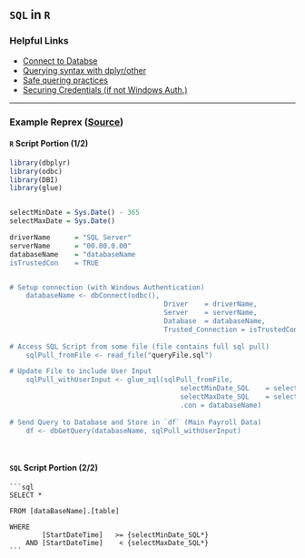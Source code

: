 ## `SQL` in `R`

### Helpful Links

* [Connect to Databse](https://db.rstudio.com/getting-started/connect-to-database)
* [Querying syntax with dplyr/other](https://db.rstudio.com/getting-started/database-queries)
* [Safe quering practices](https://db.rstudio.com/best-practices/run-queries-safely/)
* [Securing Credentials (if not Windows Auth.)](https://db.rstudio.com/best-practices/managing-credentials/)

***

### Example Reprex ([Source](https://db.rstudio.com/databases/microsoft-sql-server/))


#### `R` Script Portion (1/2)
```r
library(dbplyr)
library(odbc)
library(DBI)
library(glue)


selectMinDate = Sys.Date() - 365
selectMaxDate = Sys.Date()

driverName		= "SQL Server"
serverName		= "00.00.0.00"
databaseName	= "databaseName
isTrustedCon	= TRUE


# Setup connection (with Windows Authentication)
	databaseName <- dbConnect(odbc(), 
									  Driver	= driverName, 
									  Server	= serverName, 
									  Database	= databaseName,
									  Trusted_Connection = isTrustedCon)
								  
# Access SQL Script from some file (file contains full sql pull)
	sqlPull_fromFile <- read_file("queryFile.sql") 

# Update File to include User Input   
    sqlPull_withUserInput <- glue_sql(sqlPull_fromFile, 
                                          selectMinDate_SQL    = selectMinDate,
                                          selectMaxDate_SQL    = selectMaxDate,
                                          .con = databaseName)
        
# Send Query to Database and Store in `df` (Main Payroll Data)
	df <- dbGetQuery(databaseName, sqlPull_withUserInput)

								  
```


#### `SQL` Script Portion (2/2)

	```sql
	SELECT *

    FROM [dataBaseName].[table]
    
    WHERE
            [StartDateTime]   >= {selectMinDate_SQL*}
        AND [StartDateTime]    < {selectMaxDate_SQL*}
	```



